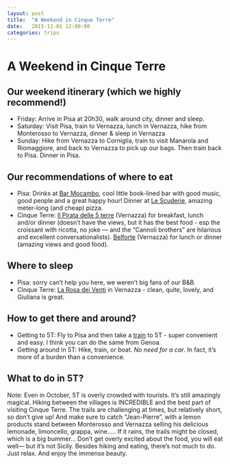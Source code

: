 ```yaml
---
layout: post
title:  "A Weekend in Cinque Terre"
date:   2015-11-01 12:00:00
categories: trips
---
```


# A Weekend in Cinque Terre #

## Our weekend itinerary (which we highly recommend!) ##

- Friday: Arrive in Pisa at 20h30, walk around city, dinner and sleep.
- Saturday: Visit Pisa, train to Vernazza, lunch in Vernazza, hike from Monterosso to Vernazza, dinner & sleep in Vernazza
- Sunday: Hike from Vernazza to Corniglia, train to visit Manarola and Riomaggiore, and back to Vernazza to pick up our bags.  Then train back to Pisa.  Dinner in Pisa.  

## Our recommendations of where to eat ##

- Pisa: Drinks at [Bar Mocambo](https://www.facebook.com/bar.pisa), cool little book-lined bar with good music, good people and a great happy hour!  Dinner at [Le Scuderie](https://www.facebook.com/pages/Pizzeria-Le-Scuderie-Pisa/189791677738694), amazing meter-long (and cheap) pizza.
- Cinque Terre: [Il Pirata delle 5 terre](http://www.ilpiratarooms.com/) (Vernazza) for breakfast, lunch and/or dinner (doesn’t have the views, but it has the best food - esp the croissant with ricotta, no joke — and the “Cannoli brothers” are hilarious and excellent conversationalists).  [Belforte](http://www.ristorantebelforte.it/) (Vernazza) for lunch or dinner (amazing views and good food).

## Where to sleep ##

- Pisa: sorry can’t help you here, we weren’t big fans of our B&B.   
- Cinque Terre: [La Rosa dei Venti](http://www.larosadeiventi-vernazza.it/) in Vernazza - clean, quite, lovely, and Giuliana is great.  

## How to get there and around? ##

- Getting to 5T: Fly to Pisa and then take a [train](https://www.lefrecce.it/B2CWeb/search.do?%20) to 5T - super convenient and easy.  I think you can do the same from Genoa.  
- Getting around in 5T: Hike, train, or boat.  *No need for a car*.  In fact, it’s more of a burden than a convenience.

## What to do in 5T? ##

Note: Even in October, 5T is overly crowded with tourists.  It’s still amazingly magical.
Hiking between the villages is INCREDIBLE and the best part of visiting Cinque Terre. The trails are challenging at times, but relatively short, so don’t give up!  And make sure to catch “Jean-Pierre”,  with a lemon products stand between Monterosso and Vernazza selling his delicious lemonade, limoncello, grappa, wine…..
If it rains, the trails might be closed, which is a big bummer…
Don’t get overly excited about the food, you will eat well— but it’s not Sicily.
Besides hiking and eating, there’s not much to do.  Just relax.  And enjoy the immense beauty.
